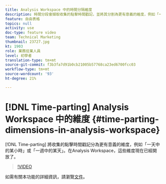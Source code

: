 ```yaml
---
title: Analysis Workspace 中的時間分隔維度
description: 時間分段會擷取收集的點擊時間戳記，並將其分割為更有意義的維度，例如「一天中的某小時」或「一週中的某天」。 在Analysis Workspace，這些維度現在已經開放了。
feature: 自由表格
topics: null
activity: use
doc-type: feature video
team: Technical Marketing
thumbnail: 23727.jpg
kt: 1903
role: 業務從業人員
level: 初學者
translation-type: tm+mt
source-git-commit: f3b3fa7d91b0cb21005b57768ca23ed6700fcc03
workflow-type: tm+mt
source-wordcount: '93'
ht-degree: 21%

---
```



# [!DNL Time-parting] Analysis Workspace 中的維度 {#time-parting-dimensions-in-analysis-workspace}

[!DNL Time-parting] 將收集的點擊時間戳記分為更有意義的維度，例如「一天中的某小時」或「一週中的某天」。在Analysis Workspace，這些維度現在已經開放了。

>[!VIDEO](https://video.tv.adobe.com/v/23727/?quality=12)

如需有關本功能的詳細資訊，請瀏覽[文件](https://marketing.adobe.com/resources/help/en_US/analytics/analysis-workspace/time-parting-dimensions.html)。
